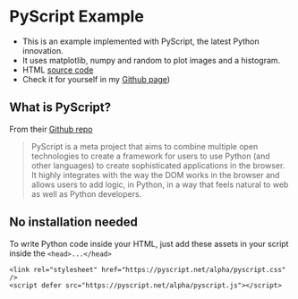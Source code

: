 
# PyScript Example
- This is an example implemented with PyScript, the latest Python innovation.
- It uses matplotlib, numpy and random to plot images and a histogram.
- HTML [source code](https://github.com/MelekElloumi/PyScript-Example/blob/main/pysript_example.html)
- Check it for yourself in my [Github page](https://melekelloumi.github.io/pysript_example.html))

## What is PyScript?
From their [Github repo](https://github.com/pyscript/pyscript)
> PyScript is a meta project that aims to combine multiple open technologies to create a framework for users to use Python (and other languages) to create sophisticated applications in the browser. It highly integrates with the way the DOM works in the browser and allows users to add logic, in Python, in a way that feels natural to web as well as Python developers.

## No installation needed
To write Python code inside your HTML, just add these assets in your script inside the `<head>...</head>`
```
<link rel="stylesheet" href="https://pyscript.net/alpha/pyscript.css" />
<script defer src="https://pyscript.net/alpha/pyscript.js"></script>
```
